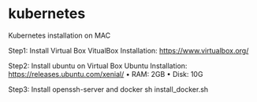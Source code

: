 # kubernetes
Kubernetes installation on MAC

Step1: Install Virtual Box
VitualBox Installation: https://www.virtualbox.org/

Step2: Install ubuntu on Virtual Box
Ubuntu Installation: https://releases.ubuntu.com/xenial/
	• RAM: 2GB
	• Disk: 10G

Step3: Install openssh-server and docker
sh install_docker.sh

